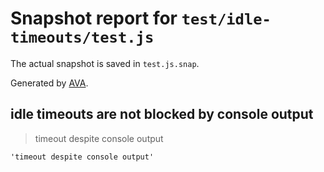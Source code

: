 # Snapshot report for `test/idle-timeouts/test.js`

The actual snapshot is saved in `test.js.snap`.

Generated by [AVA](https://avajs.dev).

## idle timeouts are not blocked by console output

> timeout despite console output

    'timeout despite console output'
